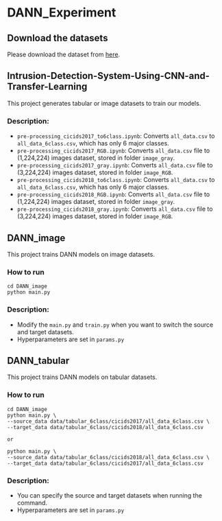 # DANN_Experiment
## Download the datasets
Please download the dataset from [here](https://speed.cs.nycu.edu.tw:28000/index.php/s/2j2PD3RK27JMH6s).

## Intrusion-Detection-System-Using-CNN-and-Transfer-Learning
This project generates tabular or image datasets to train our models.
### Description:
- `pre-processing_cicids2017_to6class.ipynb`: Converts `all_data.csv` to `all_data_6class.csv`, which has only 6 major classes.
- `pre-processing_cicids2017_RGB.ipynb`: Converts `all_data.csv` file to (1,224,224) images dataset, stored in folder `image_gray`.
- `pre-processing_cicids2017_gray.ipynb`: Converts `all_data.csv` file to (3,224,224) images dataset, stored in folder `image_RGB`.
- `pre-processing_cicids2018_to6class.ipynb`: Converts `all_data.csv` to `all_data_6class.csv`, which has only 6 major classes.
- `pre-processing_cicids2018_RGB.ipynb`: Converts `all_data.csv` file to (1,224,224) images dataset, stored in folder `image_gray`.
- `pre-processing_cicids2018_gray.ipynb`: Converts `all_data.csv` file to (3,224,224) images dataset, stored in folder `image_RGB`.

## DANN_image
This project trains DANN models on image datasets.

### How to run
```
cd DANN_image
python main.py
```

### Description:
- Modify the `main.py` and `train.py` when you want to switch the source and target datasets.
- Hyperparameters are set in `params.py`

## DANN_tabular
This project trains DANN models on tabular datasets.

### How to run
```
cd DANN_image
python main.py \
--source_data data/tabular_6class/cicids2017/all_data_6class.csv \
--target_data data/tabular_6class/cicids2018/all_data_6class.csv

or

python main.py \
--source_data data/tabular_6class/cicids2018/all_data_6class.csv \
--target_data data/tabular_6class/cicids2017/all_data_6class.csv
```

### Description:
- You can specify the source and target datasets when running the command.
- Hyperparameters are set in `params.py`